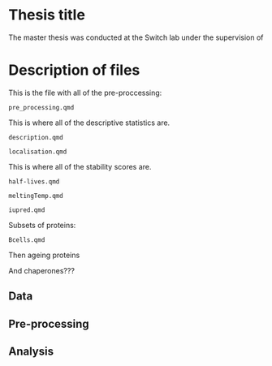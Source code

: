# Thesis title

The master thesis was conducted at the Switch lab under the supervision of 

# Description of files

This is the file with all of the pre-proccessing:

`pre_processing.qmd`

This is where all of the descriptive statistics are.

`description.qmd` 

`localisation.qmd`

This is where all of the stability scores are. 

`half-lives.qmd`

`meltingTemp.qmd`

`iupred.qmd`

Subsets of proteins:

`Bcells.qmd`

Then ageing proteins

And chaperones???


## Data 



## Pre-processing 


## Analysis

